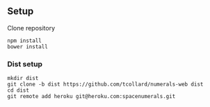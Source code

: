 ## Setup
Clone repository

```shell
npm install
bower install
```

### Dist setup
```shell
mkdir dist
git clone -b dist https://github.com/tcollard/numerals-web dist
cd dist
git remote add heroku git@heroku.com:spacenumerals.git
```